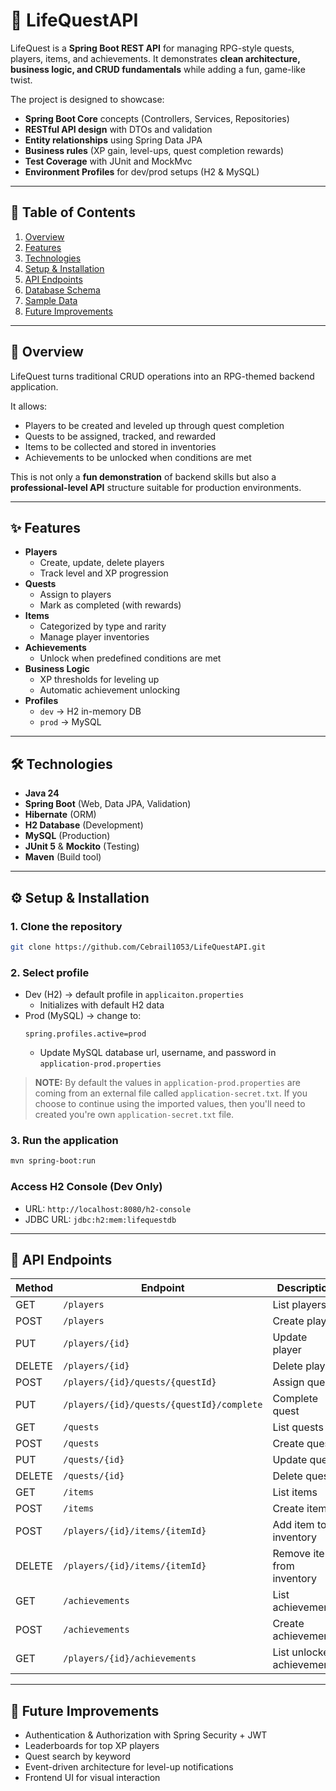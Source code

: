 # 🎯 LifeQuestAPI

LifeQuest is a **Spring Boot REST API** for managing RPG-style quests, players, items, and achievements.
It demonstrates **clean architecture, business logic, and CRUD fundamentals** while adding a fun, game-like twist.

The project is designed to showcase:
- **Spring Boot Core** concepts (Controllers, Services, Repositories)
- **RESTful API design** with DTOs and validation
- **Entity relationships** using Spring Data JPA
- **Business rules** (XP gain, level-ups, quest completion rewards)
- **Test Coverage** with JUnit and MockMvc
- **Environment Profiles** for dev/prod setups (H2 & MySQL)

---

## 📖 Table of Contents
1. [Overview](#📜-Overview)
2. [Features](#✨-features)
3. [Technologies](#🛠-technologies)
4. [Setup & Installation](#⚙️-setup--installation)
5. [API Endpoints](#📡-api-endpoints)
6. [Database Schema](#database-schema)
7. [Sample Data](#sample-data)
8. [Future Improvements](#🚀-future-improvements)

---

## 📜 Overview

LifeQuest turns traditional CRUD operations into an RPG-themed backend application.

It allows:
- Players to be created and leveled up through quest completion
- Quests to be assigned, tracked, and rewarded
- Items to be collected and stored in inventories
- Achievements to be unlocked when conditions are met

This is not only a **fun demonstration** of backend skills but also a **professional-level API** structure suitable for production environments.

---

## ✨ Features
- **Players**
  - Create, update, delete players
  - Track level and XP progression
- **Quests**
  - Assign to players
  - Mark as completed (with rewards)
- **Items**
  - Categorized by type and rarity
  - Manage player inventories
- **Achievements**
  - Unlock when predefined conditions are met
- **Business Logic**
  - XP thresholds for leveling up
  - Automatic achievement unlocking
- **Profiles**
  - `dev` → H2 in-memory DB
  - `prod` → MySQL

---

## 🛠 Technologies
- **Java 24**
- **Spring Boot** (Web, Data JPA, Validation)
- **Hibernate** (ORM)
- **H2 Database** (Development)
- **MySQL** (Production)
- **JUnit 5** & **Mockito** (Testing)
- **Maven** (Build tool)

---

## ⚙️ Setup & Installation

### **1. Clone the repository**
```bash
git clone https://github.com/Cebrail1053/LifeQuestAPI.git
```

### **2. Select profile**
- Dev (H2) -> default profile in `applicaiton.properties`
    - Initializes with default H2 data
- Prod (MySQL) -> change to:
    ```application.properties
    spring.profiles.active=prod
    ```
    - Update MySQL database url, username, and password in `application-prod.properties`

> **NOTE:** By default the values in `application-prod.properties` are coming from an external file called `application-secret.txt`. If you choose to continue using the imported values, then you'll need to created you're own `application-secret.txt` file.

### **3. Run the application**
```bash
mvn spring-boot:run
```

### **Access H2 Console (Dev Only)**
- URL: `http://localhost:8080/h2-console`
- JDBC URL: `jdbc:h2:mem:lifequestdb`

---

## **📡 API Endpoints**

| Method | Endpoint                                  | Description                |
| ------ | ----------------------------------------- | -------------------------- |
| GET    | `/players`                                | List players               |
| POST   | `/players`                                | Create player              |
| PUT    | `/players/{id}`                           | Update player              |
| DELETE | `/players/{id}`                           | Delete player              |
| POST   | `/players/{id}/quests/{questId}`          | Assign quest               |
| PUT    | `/players/{id}/quests/{questId}/complete` | Complete quest             |
| GET    | `/quests`                                 | List quests                |
| POST   | `/quests`                                 | Create quest               |
| PUT    | `/quests/{id}`                            | Update quest               |
| DELETE | `/quests/{id}`                            | Delete quest               |
| GET    | `/items`                                  | List items                 |
| POST   | `/items`                                  | Create item                |
| POST   | `/players/{id}/items/{itemId}`            | Add item to inventory      |
| DELETE | `/players/{id}/items/{itemId}`            | Remove item from inventory |
| GET    | `/achievements`                           | List achievements          |
| POST   | `/achievements`                           | Create achievement         |
| GET    | `/players/{id}/achievements`              | List unlocked achievements |

---

## **🚀  Future Improvements**

- Authentication & Authorization with Spring Security + JWT
- Leaderboards for top XP players
- Quest search by keyword
- Event-driven architecture for level-up notifications
- Frontend UI for visual interaction